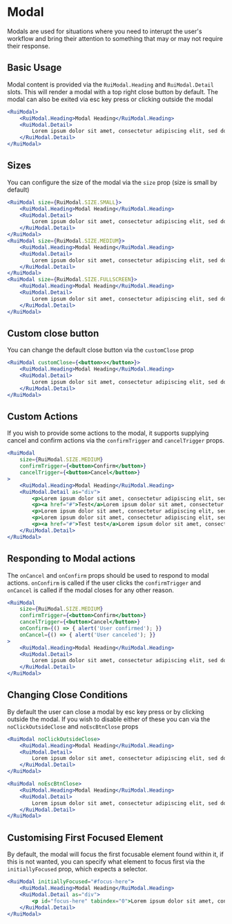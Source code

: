 # Modal
Modals are used for situations where you need to interupt the user's workflow and bring their attention to something that may
or may not require their response. 

## Basic Usage
Modal content is provided via the `RuiModal.Heading` and `RuiModal.Detail` slots. This will render a modal with a top right close button by default.
The modal can also be exited via esc key press or clicking outside the modal

```jsx
<RuiModal>
    <RuiModal.Heading>Modal Heading</RuiModal.Heading>
    <RuiModal.Detail>
        Lorem ipsum dolor sit amet, consectetur adipiscing elit, sed do eiusmod tempor incididunt ut labore et dolore magna aliqua. Ut enim ad minim veniam, quis.
    </RuiModal.Detail>
</RuiModal>
```

## Sizes 
You can configure the size of the modal via the `size` prop (size is small by default)

```jsx
<RuiModal size={RuiModal.SIZE.SMALL}>
    <RuiModal.Heading>Modal Heading</RuiModal.Heading>
    <RuiModal.Detail>
        Lorem ipsum dolor sit amet, consectetur adipiscing elit, sed do eiusmod tempor incididunt ut labore et dolore magna aliqua. Ut enim ad minim veniam, quis.
    </RuiModal.Detail>
</RuiModal>
<RuiModal size={RuiModal.SIZE.MEDIUM}>
    <RuiModal.Heading>Modal Heading</RuiModal.Heading>
    <RuiModal.Detail>
        Lorem ipsum dolor sit amet, consectetur adipiscing elit, sed do eiusmod tempor incididunt ut labore et dolore magna aliqua. Ut enim ad minim veniam, quis.
    </RuiModal.Detail>
</RuiModal>
<RuiModal size={RuiModal.SIZE.FULLSCREEN}>
    <RuiModal.Heading>Modal Heading</RuiModal.Heading>
    <RuiModal.Detail>
        Lorem ipsum dolor sit amet, consectetur adipiscing elit, sed do eiusmod tempor incididunt ut labore et dolore magna aliqua. Ut enim ad minim veniam, quis.
    </RuiModal.Detail>
</RuiModal>
```

## Custom close button
You can change the default close button via the `customClose` prop

```jsx
<RuiModal customClose={<button>x</button>}>
    <RuiModal.Heading>Modal Heading</RuiModal.Heading>
    <RuiModal.Detail>
        Lorem ipsum dolor sit amet, consectetur adipiscing elit, sed do eiusmod tempor incididunt ut labore et dolore magna aliqua. Ut enim ad minim veniam, quis.
    </RuiModal.Detail>
</RuiModal>
```

## Custom Actions
If you wish to provide some actions to the modal, it supports supplying cancel and confirm actions via the `confirmTrigger` and `cancelTrigger` props.

```jsx
<RuiModal
    size={RuiModal.SIZE.MEDIUM}
    confirmTrigger={<button>Confirm</button>}
    cancelTrigger={<button>Cancel</button>}
>
    <RuiModal.Heading>Modal Heading</RuiModal.Heading>
    <RuiModal.Detail as="div">
        <p>Lorem ipsum dolor sit amet, consectetur adipiscing elit, sed do eiusmod tempor incididunt ut labore et dolore magna aliqua. Ut enim ad minim veniam, quis. <a href="#">A focusable element</a></p>
        <p><a href="#">Test</a>Lorem ipsum dolor sit amet, consectetur adipiscing elit, sed do eiusmod tempor incididunt ut labore et dolore magna aliqua. Ut enim ad minim veniam, quis.</p>
        <p>Lorem ipsum dolor sit amet, consectetur adipiscing elit, sed do eiusmod tempor incididunt ut labore et dolore magna aliqua. Ut enim ad minim veniam, quis.</p>
        <p>Lorem ipsum dolor sit amet, consectetur adipiscing elit, sed do eiusmod tempor incididunt ut labore et dolore magna aliqua. Ut enim ad minim veniam, quis.</p>
        <p><a href="#">Test test</a>Lorem ipsum dolor sit amet, consectetur adipiscing elit, sed do eiusmod tempor incididunt ut labore et dolore magna aliqua. Ut enim ad minim veniam, quis.</p>
    </RuiModal.Detail>
</RuiModal>
```

## Responding to Modal actions
The `onCancel` and `onConfirm` props should be used to respond to modal actions. `onConfirm` is called if the user clicks the `confirmTrigger` and `onCancel` is called if the modal closes for any other reason.

```jsx
<RuiModal
    size={RuiModal.SIZE.MEDIUM}
    confirmTrigger={<button>Confirm</button>}
    cancelTrigger={<button>Cancel</button>}
    onConfirm={() => { alert('User confirmed'); }}
    onCancel={() => { alert('User canceled'); }}
>
    <RuiModal.Heading>Modal Heading</RuiModal.Heading>
    <RuiModal.Detail>
        Lorem ipsum dolor sit amet, consectetur adipiscing elit, sed do eiusmod tempor incididunt ut labore et dolore magna aliqua. Ut enim ad minim veniam, quis.
    </RuiModal.Detail>
</RuiModal>
```

## Changing Close Conditions
By default the user can close a modal by esc key press or by clicking outside the modal. If you wish to disable either of these you can
via the `noClickOutsideClose` and `noEscBtnClose` props

```jsx
<RuiModal noClickOutsideClose>
    <RuiModal.Heading>Modal Heading</RuiModal.Heading>
    <RuiModal.Detail>
        Lorem ipsum dolor sit amet, consectetur adipiscing elit, sed do eiusmod tempor incididunt ut labore et dolore magna aliqua. Ut enim ad minim veniam, quis.
    </RuiModal.Detail>
</RuiModal>
```

```jsx
<RuiModal noEscBtnClose>
    <RuiModal.Heading>Modal Heading</RuiModal.Heading>
    <RuiModal.Detail>
        Lorem ipsum dolor sit amet, consectetur adipiscing elit, sed do eiusmod tempor incididunt ut labore et dolore magna aliqua. Ut enim ad minim veniam, quis.
    </RuiModal.Detail>
</RuiModal>
```

## Customising First Focused Element
By default, the modal will focus the first focusable element found within it, if this is not wanted, you can specify what element to focus first via the `initiallyFocused` prop, which expects a selector.

```jsx
<RuiModal initiallyFocused="#focus-here">
    <RuiModal.Heading>Modal Heading</RuiModal.Heading>
    <RuiModal.Detail as="div">
        <p id="focus-here" tabindex="0">Lorem ipsum dolor sit amet, consectetur adipiscing elit, sed do eiusmod tempor incididunt ut labore et dolore magna aliqua. Ut enim ad minim veniam, quis.</p>
    </RuiModal.Detail>
</RuiModal>
```
